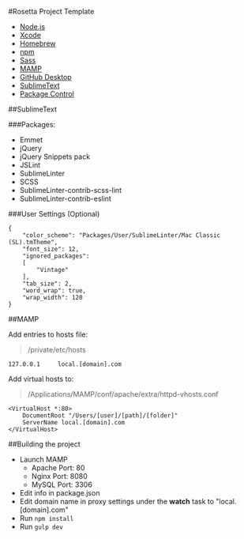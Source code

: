 #Rosetta Project Template

- [Node.js](https://nodejs.org/)
- [Xcode](https://itunes.apple.com/us/app/xcode/id497799835?mt=12)
- [Homebrew](http://brew.sh/)
- [npm](https://docs.npmjs.com/getting-started/installing-node)
- [Sass](http://sass-lang.com/install)
- [MAMP](https://www.mamp.info/en/downloads/)
- [GitHub Desktop](https://desktop.github.com/)
- [SublimeText](http://www.sublimetext.com/3)
- [Package Control](https://packagecontrol.io/installation)

##SublimeText

###Packages:

- Emmet
- jQuery
- jQuery Snippets pack
- JSLint
- SublimeLinter
- SCSS
- SublimeLinter-contrib-scss-lint
- SublimeLinter-contrib-eslint

###User Settings (Optional)

```
{
	"color_scheme": "Packages/User/SublimeLinter/Mac Classic (SL).tmTheme",
	"font_size": 12,
	"ignored_packages":
	[
		"Vintage"
	],
	"tab_size": 2,
	"word_wrap": true,
	"wrap_width": 120
}
```

##MAMP

Add entries to hosts file:

> /private/etc/hosts

```
127.0.0.1     local.[domain].com
```

Add virtual hosts to:

> /Applications/MAMP/conf/apache/extra/httpd-vhosts.conf

```
<VirtualHost *:80>
    DocumentRoot "/Users/[user]/[path]/[folder]"
    ServerName local.[domain].com
</VirtualHost>
```

##Building the project

- Launch MAMP
	- Apache Port: 80
	- Nginx Port: 8080
	- MySQL Port: 3306 
- Edit info in package.json
- Edit domain name in proxy settings under the **watch** task to "local.[domain].com"
- Run `npm install`
- Run `gulp dev`

